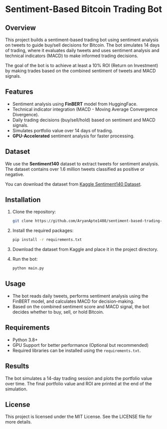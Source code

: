 
# Sentiment-Based Bitcoin Trading Bot

## Overview

This project builds a sentiment-based trading bot using sentiment analysis on tweets to guide buy/sell decisions for Bitcoin. The bot simulates 14 days of trading, where it evaluates daily tweets and uses sentiment analysis and technical indicators (MACD) to make informed trading decisions.

The goal of the bot is to achieve at least a 10% ROI (Return on Investment) by making trades based on the combined sentiment of tweets and MACD signals.

## Features

- Sentiment analysis using **FinBERT** model from HuggingFace.
- Technical indicator integration (MACD - Moving Average Convergence Divergence).
- Daily trading decisions (buy/sell/hold) based on sentiment and MACD signals.
- Simulates portfolio value over 14 days of trading.
- **GPU-Accelerated** sentiment analysis for faster processing.

## Dataset

We use the **Sentiment140** dataset to extract tweets for sentiment analysis. The dataset contains over 1.6 million tweets classified as positive or negative.

You can download the dataset from [Kaggle Sentiment140 Dataset](https://www.kaggle.com/datasets/kazanova/sentiment140).

## Installation

1. Clone the repository:
    ```bash
    git clone https://github.com/AryanApte1408/sentiment-based-trading-bot.git
    ```
2. Install the required packages:
    ```bash
    pip install -r requirements.txt
    ```

3. Download the dataset from Kaggle and place it in the project directory.

4. Run the bot:
    ```bash
    python main.py
    ```

## Usage

- The bot reads daily tweets, performs sentiment analysis using the FinBERT model, and calculates MACD for decision-making.
- Based on the combined sentiment score and MACD signal, the bot decides whether to buy, sell, or hold Bitcoin.

## Requirements

- Python 3.8+
- GPU Support for better performance (Optional but recommended)
- Required libraries can be installed using the `requirements.txt`.

## Results

The bot simulates a 14-day trading session and plots the portfolio value over time. The final portfolio value and ROI are printed at the end of the simulation.

## License

This project is licensed under the MIT License. See the LICENSE file for more details.
